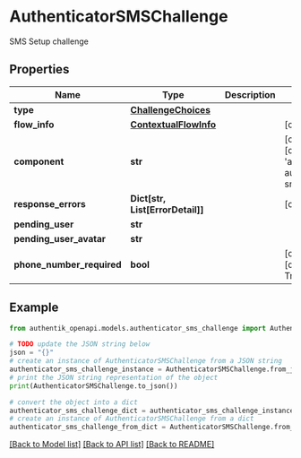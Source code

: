 # AuthenticatorSMSChallenge

SMS Setup challenge

## Properties

Name | Type | Description | Notes
------------ | ------------- | ------------- | -------------
**type** | [**ChallengeChoices**](ChallengeChoices.md) |  | 
**flow_info** | [**ContextualFlowInfo**](ContextualFlowInfo.md) |  | [optional] 
**component** | **str** |  | [optional] [default to 'ak-stage-authenticator-sms']
**response_errors** | **Dict[str, List[ErrorDetail]]** |  | [optional] 
**pending_user** | **str** |  | 
**pending_user_avatar** | **str** |  | 
**phone_number_required** | **bool** |  | [optional] [default to True]

## Example

```python
from authentik_openapi.models.authenticator_sms_challenge import AuthenticatorSMSChallenge

# TODO update the JSON string below
json = "{}"
# create an instance of AuthenticatorSMSChallenge from a JSON string
authenticator_sms_challenge_instance = AuthenticatorSMSChallenge.from_json(json)
# print the JSON string representation of the object
print(AuthenticatorSMSChallenge.to_json())

# convert the object into a dict
authenticator_sms_challenge_dict = authenticator_sms_challenge_instance.to_dict()
# create an instance of AuthenticatorSMSChallenge from a dict
authenticator_sms_challenge_from_dict = AuthenticatorSMSChallenge.from_dict(authenticator_sms_challenge_dict)
```
[[Back to Model list]](../README.md#documentation-for-models) [[Back to API list]](../README.md#documentation-for-api-endpoints) [[Back to README]](../README.md)


